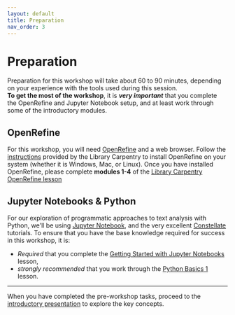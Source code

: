 ```yaml
---
layout: default
title: Preparation
nav_order: 3
---
```


# Preparation
Preparation for this workshop will take about 60 to 90 minutes, depending on your experience with the tools used during this session.  
**To get the most of the workshop**, it is ***very important*** that you complete the OpenRefine and Jupyter Notebook setup, and at least work through some of the introductory modules. 

## OpenRefine
For this workshop, you will need [OpenRefine](https://openrefine.org/) and a web browser. Follow the [instructions](https://librarycarpentry.org/lc-open-refine/setup.html) provided by the Library Carpentry to install OpenRefine on your system (whether it is Windows, Mac, or Linux).
Once you have installed OpenRefine, please complete **modules 1-4** of the [Library Carpentry OpenRefine lesson](https://librarycarpentry.org/lc-open-refine/)

## Jupyter Notebooks & Python
For our exploration of programmatic approaches to text analysis with Python, we'll be using [Jupyter Notebook](https://jupyter.org/), and the very excellent [Constellate](https://constellate.org/) tutorials. To ensure that you have the base knowledge required for success in this workshop, it is: 
- *Required* that you complete the [Getting Started with Jupyter Notebooks](https://ithaka.github.io/tdm-notebooks/getting-started-with-jupyter.html) lesson, 
- *strongly recommended* that you work through the [Python Basics 1](https://ithaka.github.io/tdm-notebooks/python-basics-1.html) lesson. 

---


When you have completed the pre-workshop tasks, proceed to the [introductory presentation](introduction) to explore the key concepts. 

<!--

# Workshop preparation 

Preparation for this tutorial consists of two steps: [Getting the data](#get-the-data) and [Getting the software](#get-the-software). Follow the steps below. 
  
## Get the data

You will have an opportunity to download the data during the workshop; however, if you would like to do so ahead of time, it can be downloaded [here](https://github.com/scds/intro-tableau/raw/main/data/humdata_GHGEmissionsGES.xlsx).

## Get the software
This hands-on workshop uses [**Tableau**](https://www.tableau.com/), a software application for data visualization. We ask that you download Tableau in advance of the workshop to be able to participate in it to the fullest extent.

You have three options for downloading Tableau:
1. [Tableau Public](https://public.tableau.com/en-us/s/) (limited version)
2. A 14-day trial of [Tableau Desktop](https://www.tableau.com/products/trial)
3. A 1-year instructor or student license for [Tableau Desktop for academic purposes](https://www.tableau.com/academic/teaching) 

The three options will be discussed further during the workshop; for now, we recommend Tableau Public or the 14-day trial of Tableau Desktop. Please contact the [Sherman Centre](mailto:scds@mcmaster.ca) if you have any difficulties downloading or opening the software.

-->
